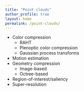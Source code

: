 ```yaml
---
title: "Point clouds"
author_profile: true
layout: home
permalink: /point-clouds/
---
```


* Color compression
  * RAHT
  * Plenoptic color compression
  * Gaussian process transforms
* Motion estimation
* Geometry compression
  * Image-based
  * Octree-based
* Region-of-interest/saliency
* Super-resolution
